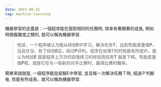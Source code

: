 ```yaml
---
date: 2023-08-25
tag: machine-learning
---
```


機器學習的定義是：一個程序能在面對相同的任務時, 效率有著顯著的成長, 例如時間複雜度之類的, 就可以稱為機器學習.

> 他说，一个程序被认为能从经验**E**中学习，解决任务**T**，达到性能度量值**P**，当且仅当，有了经验**E**后，经过**P**评判，程序在处理T时的性能有所提升。我认为经验**E** 就是程序上万次的自我练习的经验而任务**T** 就是下棋。性能度量值**P**呢，就是它在与一些新的对手比赛时，赢得比赛的概率。

簡單來說就是, 一個程序能從經驗E中學習, 並且每一次解決任務Ｔ時, 經過Ｐ判斷後, 性能有所成長，就可以稱為機器學習.